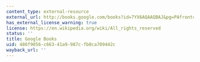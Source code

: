 ```yaml
---
content_type: external-resource
external_url: http://books.google.com/books?id=7YX6AQAAQBAJ&pg=PAfrontcover
has_external_license_warning: true
license: https://en.wikipedia.org/wiki/All_rights_reserved
status: ''
title: Google Books
uid: 486f9056-c663-41a9-987c-fb0ca709442c
wayback_url: ''
---
```

